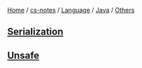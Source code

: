 [Home](https://mengxianbin.github.io) /
[cs-notes](https://mengxianbin.github.io/cs-notes/site) /
[Language](https://mengxianbin.github.io/cs-notes/site/Language) /
[Java](https://mengxianbin.github.io/cs-notes/site/Language/Java) /
[Others](https://mengxianbin.github.io/cs-notes/site/Language/Java/Others)

## [Serialization](https://mengxianbin.github.io/cs-notes/site/Language/Java/Others/Serialization/)

## [Unsafe](https://mengxianbin.github.io/cs-notes/site/Language/Java/Others/Unsafe/)
